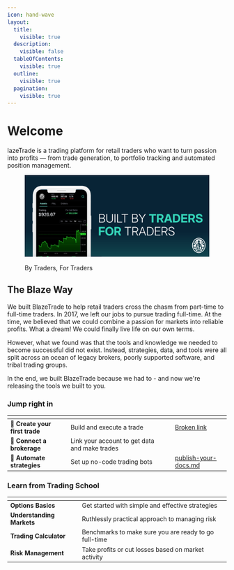 ```yaml
---
icon: hand-wave
layout:
  title:
    visible: true
  description:
    visible: false
  tableOfContents:
    visible: true
  outline:
    visible: true
  pagination:
    visible: true
---
```


# Welcome

lazeTrade is a trading platform for retail traders who want to turn passion into profits — from trade generation, to portfolio tracking and automated position management.

<figure><img src=".gitbook/assets/welcome_email_header.png" alt=""><figcaption><p>By Traders, For Traders</p></figcaption></figure>

## The Blaze Way

We built BlazeTrade to help retail traders cross the chasm from part-time to full-time traders. In 2017, we left our jobs to pursue trading full-time. At the time, we believed that we could combine a passion for markets into reliable profits. What a dream! We could finally live life on our own terms.&#x20;

However, what we found was that the tools and knowledge we needed to become successful did not exist. Instead, strategies, data, and tools were all split across an ocean of legacy brokers, poorly supported software, and tribal trading groups.&#x20;

In the end, we built BlazeTrade because we had to - and now we're releasing the tools we built to you.

### Jump right in

<table data-view="cards"><thead><tr><th></th><th></th><th data-hidden data-card-cover data-type="files"></th><th data-hidden></th><th data-hidden data-card-target data-type="content-ref"></th></tr></thead><tbody><tr><td><span data-gb-custom-inline data-tag="emoji" data-code="1f3af">🎯</span> <strong>Create your first trade</strong></td><td>Build and execute a trade </td><td></td><td></td><td><a href="broken-reference">Broken link</a></td></tr><tr><td><span data-gb-custom-inline data-tag="emoji" data-code="1f50c">🔌</span> <strong>Connect a brokerage</strong></td><td>Link your account to get data and make trades</td><td></td><td></td><td></td></tr><tr><td><span data-gb-custom-inline data-tag="emoji" data-code="1f916">🤖</span>  <strong>Automate strategies</strong></td><td>Set up no-code trading bots</td><td></td><td></td><td><a href="getting-started/publish-your-docs.md">publish-your-docs.md</a></td></tr></tbody></table>

### Learn from Trading School

<table data-view="cards"><thead><tr><th></th><th></th><th></th></tr></thead><tbody><tr><td><strong>Options Basics</strong></td><td>Get started with simple and effective strategies</td><td></td></tr><tr><td><strong>Understanding Markets</strong></td><td>Ruthlessly practical approach to managing risk</td><td></td></tr><tr><td><strong>Trading Calculator</strong></td><td>Benchmarks to make sure you are ready to go full-time</td><td></td></tr><tr><td><strong>Risk Management</strong></td><td>Take profits or cut losses based on market activity</td><td></td></tr></tbody></table>

